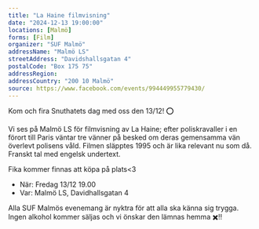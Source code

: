 ```yaml
---
title: "La Haine filmvisning"
date: "2024-12-13 19:00:00"
locations: [Malmö]
forms: [Film]
organizer: "SUF Malmö"
addressName: "Malmö LS"
streetAddress: "Davidshallsgatan 4"
postalCode: "Box 175 75"
addressRegion:
addressCountry: "200 10 Malmö"
source: https://www.facebook.com/events/994449955779430/
---
```

Kom och fira Snuthatets dag med oss den 13/12! ⭕️

Vi ses på Malmö LS för filmvisning av La Haine; efter poliskravaller i en förort till Paris väntar tre vänner på besked om deras gemensamma vän överlevt polisens våld. Filmen släpptes 1995 och är lika relevant nu som då. Franskt tal med engelsk undertext.

Fika kommer finnas att köpa på plats<3

- När: Fredag 13/12 19.00
- Var: Malmö LS, Davidhallsgatan 4

Alla SUF Malmös evenemang är nyktra för att alla ska känna sig trygga. Ingen alkohol kommer säljas och vi önskar den lämnas hemma ✖️‼️
